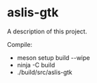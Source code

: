 # aslis-gtk

A description of this project.

Compile:
- meson setup build --wipe
- ninja -C build
- ./build/src/aslis-gtk
